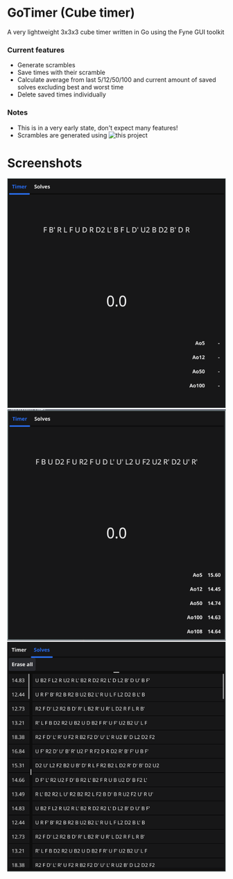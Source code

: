 # GoTimer (Cube timer)
A very lightweight 3x3x3 cube timer written in Go using the Fyne GUI toolkit
### Current features
- Generate scrambles 
- Save times with their scramble
- Calculate average from last 5/12/50/100 and current amount of saved solves excluding best and worst time
- Delete saved times individually
### Notes
- This is in a very early state, don't expect many features!
- Scrambles are generated using ![this](https://github.com/alexcoplan/scrambler) project 
# Screenshots
![shot1](assets/shot1.png)
![shot2](assets/shot2.png)
![shot3](assets/shot3.png)
